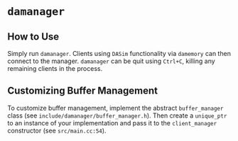 # `damanager`

## How to Use

Simply run `damanager`. Clients using `DASim` functionality via `damemory` can then connect to the manager. `damanager` can be quit using `Ctrl+C`, killing any remaining clients in the process.

## Customizing Buffer Management

To customize buffer management, implement the abstract `buffer_manager` class (see `include/damanager/buffer_manager.h`). Then create a `unique_ptr` to an instance of your implementation and pass it to the `client_manager` constructor (see `src/main.cc:54`).
